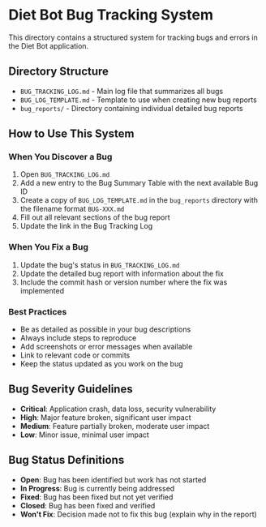 # Diet Bot Bug Tracking System

This directory contains a structured system for tracking bugs and errors in the Diet Bot application.

## Directory Structure

- `BUG_TRACKING_LOG.md` - Main log file that summarizes all bugs
- `BUG_LOG_TEMPLATE.md` - Template to use when creating new bug reports
- `bug_reports/` - Directory containing individual detailed bug reports

## How to Use This System

### When You Discover a Bug

1. Open `BUG_TRACKING_LOG.md`
2. Add a new entry to the Bug Summary Table with the next available Bug ID
3. Create a copy of `BUG_LOG_TEMPLATE.md` in the `bug_reports` directory with the filename format `BUG-XXX.md`
4. Fill out all relevant sections of the bug report
5. Update the link in the Bug Tracking Log

### When You Fix a Bug

1. Update the bug's status in `BUG_TRACKING_LOG.md`
2. Update the detailed bug report with information about the fix
3. Include the commit hash or version number where the fix was implemented

### Best Practices

- Be as detailed as possible in your bug descriptions
- Always include steps to reproduce
- Add screenshots or error messages when available
- Link to relevant code or commits
- Keep the status updated as you work on the bug

## Bug Severity Guidelines

- **Critical**: Application crash, data loss, security vulnerability
- **High**: Major feature broken, significant user impact
- **Medium**: Feature partially broken, moderate user impact
- **Low**: Minor issue, minimal user impact

## Bug Status Definitions

- **Open**: Bug has been identified but work has not started
- **In Progress**: Bug is currently being addressed
- **Fixed**: Bug has been fixed but not yet verified
- **Closed**: Bug has been fixed and verified
- **Won't Fix**: Decision made not to fix this bug (explain why in the report)

